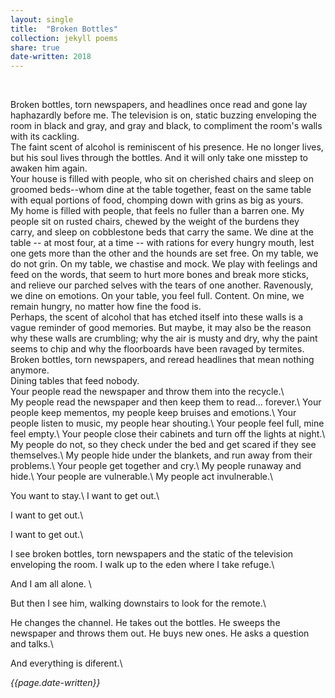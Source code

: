 ```yaml
---
layout: single
title:  "Broken Bottles" 
collection: jekyll poems
share: true
date-written: 2018
---
```


&nbsp;
&nbsp;

Broken bottles, torn newspapers, and headlines once read and gone lay haphazardly before me. The television is on, static buzzing enveloping the room in black and gray, and gray and black, to compliment the room's walls with its cackling.
<br>
The faint scent of alcohol is reminiscent of his presence. He no longer lives, but his soul lives through the bottles. And it will only take one misstep to awaken him again. 
<br>
Your house is filled with people, who sit on cherished chairs and sleep on groomed beds--whom dine at the table together, feast on the same table with equal portions of food, chomping down with grins as big as yours.
<br>
My home is filled with people, that feels no fuller than a barren one. My people sit on rusted chairs, chewed by the weight of the burdens they carry, and sleep on cobblestone beds that carry the same. We dine at the table -- at most four, at a time -- with rations for every hungry mouth, lest one gets more than the other and the hounds are set free. On my table, we do not grin. On my table, we chastise and mock. We play with feelings and feed on the words, that seem to hurt more bones and break more sticks, and relieve our parched selves with the tears of one another. Ravenously, we dine on emotions. On your table, you feel full. Content. On mine, we remain hungry, no matter how fine the food is.
<br>
Perhaps, the scent of alcohol that has etched itself into these walls is a vague reminder of good memories. But maybe, it may also be the reason why these walls are crumbling; why the air is musty and dry, why the paint seems to chip and why the floorboards have been ravaged by termites.
<br>
Broken bottles, torn newspapers, and reread headlines that mean nothing anymore. 
<br>
Dining tables that feed nobody.
<br>
Your people read the newspaper and throw them into the recycle.\\  
My people read the newspaper and then keep them to read... forever.\\
Your people keep mementos, my people keep bruises and emotions.\\
Your people listen to music, my people hear shouting.\\
Your people feel full, mine feel empty.\\
Your people close their cabinets and turn off the lights at night.\\
My people do not, so they check under the bed and get scared if they see themselves.\\
My people hide under the blankets, and run away from their problems.\\
Your people get together and cry.\\
My people runaway and hide.\\
Your people are vulnerable.\\
My people act invulnerable.\\

You want to stay.\\
I want to get out.\\

I want to get out.\\


I want to get out.\\



I see broken bottles, torn newspapers and the static of the television enveloping the room. I walk up to the eden where I take refuge.\\


And I am all alone. \\

But then I see him, walking downstairs to look for the remote.\\

He changes the channel. He takes out the bottles. He sweeps the newspaper and throws them out. He buys new ones. He asks a question and talks.\\

And everything is diferent.\\

<em> {{page.date-written}} </em>

